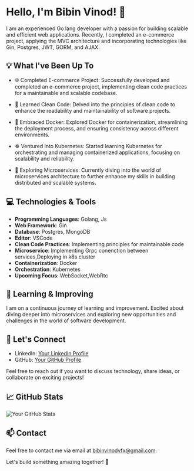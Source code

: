 # Hello, I'm Bibin Vinod! 👋

I am an experienced Go lang developer with a passion for building scalable and efficient web applications. Recently, I completed an e-commerce project, applying the MVC architecture and incorporating technologies like Gin, Postgres, JWT, GORM, and AJAX.

## 💡 What I've Been Up To

- 🌐 Completed E-commerce Project: Successfully developed and completed an e-commerce project, implementing clean code practices for a maintainable and scalable codebase.

- 📘 Learned Clean Code: Delved into the principles of clean code to enhance the readability and maintainability of software projects.

- 🐳 Embraced Docker: Explored Docker for containerization, streamlining the deployment process, and ensuring consistency across different environments.

- ☸️ Ventured into Kubernetes: Started learning Kubernetes for orchestrating and managing containerized applications, focusing on scalability and reliability.

- 🚀 Exploring Microservices: Currently diving into the world of microservices architecture to further enhance my skills in building distributed and scalable systems.

## 💻 Technologies & Tools

- **Programming Languages**: Golang, Js
- **Web Framework**: Gin
- **Database**: Postgres, MongoDB
- **Editor**: VSCode
- **Clean Code Practices**: Implementing principles for maintainable code
-  **Microservice**: Implementing Grpc conenction between services,Deploying in k8s cluster
- **Containerization**: Docker
- **Orchestration**: Kubernetes
- **Upcoming Focus**: WebSocket,WebRtc

## 🌱 Learning & Improving

I am on a continuous journey of learning and improvement. Excited about diving deeper into microservices and exploring new opportunities and challenges in the world of software development.

## 🤝 Let's Connect

- LinkedIn: [Your LinkedIn Profile](https://www.linkedin.com/in/bibinvinod/)
- GitHub: [Your GitHub Profile](https://github.com/bibin-zoz/)

Feel free to reach out if you want to discuss technology, share ideas, or collaborate on exciting projects!

## 📈 GitHub Stats

![Your GitHub Stats](https://github-readme-stats.vercel.app/api?username=bibin-zoz&show_icons=true&hide_title=true&count_private=true&hide=contribs,prs)



## 📫 Contact

Feel free to contact me via email at bibinvinodvfx@gmail.com.

Let's build something amazing together! 🚀
